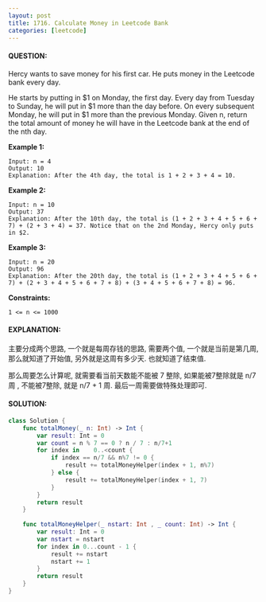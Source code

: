 ```yaml
---
layout: post
title: 1716. Calculate Money in Leetcode Bank
categories: [leetcode]
---
```

#### QUESTION:
Hercy wants to save money for his first car. He puts money in the Leetcode bank every day.

He starts by putting in $1 on Monday, the first day. Every day from Tuesday to Sunday, he will put in $1 more than the day before. On every subsequent Monday, he will put in $1 more than the previous Monday.
Given n, return the total amount of money he will have in the Leetcode bank at the end of the nth day.

 

__Example 1:__
```
Input: n = 4
Output: 10
Explanation: After the 4th day, the total is 1 + 2 + 3 + 4 = 10.
```
__Example 2:__
```
Input: n = 10
Output: 37
Explanation: After the 10th day, the total is (1 + 2 + 3 + 4 + 5 + 6 + 7) + (2 + 3 + 4) = 37. Notice that on the 2nd Monday, Hercy only puts in $2.
```
__Example 3:__
```
Input: n = 20
Output: 96
Explanation: After the 20th day, the total is (1 + 2 + 3 + 4 + 5 + 6 + 7) + (2 + 3 + 4 + 5 + 6 + 7 + 8) + (3 + 4 + 5 + 6 + 7 + 8) = 96.
```
 

__Constraints:__
```
1 <= n <= 1000
```
#### EXPLANATION:

主要分成两个思路, 一个就是每周存钱的思路, 需要两个值, 一个就是当前是第几周, 那么就知道了开始值, 另外就是这周有多少天. 也就知道了结束值.   

那么周要怎么计算呢, 就需要看当前天数能不能被 7 整除, 如果能被7整除就是 n/7 周 , 不能被7整除, 就是 n/7 + 1 周. 最后一周需要做特殊处理即可.

#### SOLUTION:
```swift
class Solution {
    func totalMoney(_ n: Int) -> Int {
        var result: Int = 0
        var count = n % 7 == 0 ? n / 7 : n/7+1
        for index in    0..<count {
            if index == n/7 && n%7 != 0 {
                result += totalMoneyHelper(index + 1, n%7)
            } else {
                result += totalMoneyHelper(index + 1, 7)
            }
        }
        return result
    }
    
    func totalMoneyHelper(_ nstart: Int , _ count: Int) -> Int {
        var result: Int = 0
        var nstart = nstart
        for index in 0...count - 1 {
            result += nstart
            nstart += 1
        }
        return result
    }
}
```
